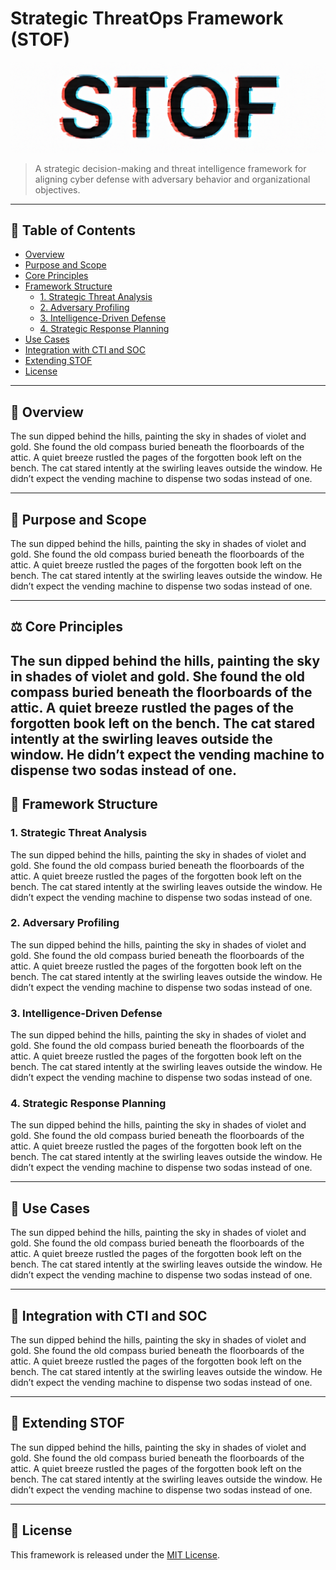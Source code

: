# Strategic ThreatOps Framework (STOF)
![STOF](./assets/stoflogo.png)


> A strategic decision-making and threat intelligence framework for aligning cyber defense with adversary behavior and organizational objectives.

---

## 📑 Table of Contents

- [Overview](#overview)
- [Purpose and Scope](#purpose-and-scope)
- [Core Principles](#core-principles)
- [Framework Structure](#framework-structure)
  - [1. Strategic Threat Analysis](#1-strategic-threat-analysis)
  - [2. Adversary Profiling](#2-adversary-profiling)
  - [3. Intelligence-Driven Defense](#3-intelligence-driven-defense)
  - [4. Strategic Response Planning](#4-strategic-response-planning)
- [Use Cases](#use-cases)
- [Integration with CTI and SOC](#integration-with-cti-and-soc)
- [Extending STOF](#extending-stof)
- [License](#license)

---

## 🧭 Overview
The sun dipped behind the hills, painting the sky in shades of violet and gold. She found the old compass buried beneath the floorboards of the attic. A quiet breeze rustled the pages of the forgotten book left on the bench. The cat stared intently at the swirling leaves outside the window. He didn’t expect the vending machine to dispense two sodas instead of one.

---

## 🎯 Purpose and Scope

The sun dipped behind the hills, painting the sky in shades of violet and gold. She found the old compass buried beneath the floorboards of the attic. A quiet breeze rustled the pages of the forgotten book left on the bench. The cat stared intently at the swirling leaves outside the window. He didn’t expect the vending machine to dispense two sodas instead of one.

---

## ⚖️ Core Principles

The sun dipped behind the hills, painting the sky in shades of violet and gold. She found the old compass buried beneath the floorboards of the attic. A quiet breeze rustled the pages of the forgotten book left on the bench. The cat stared intently at the swirling leaves outside the window. He didn’t expect the vending machine to dispense two sodas instead of one.
---

## 🧱 Framework Structure

### 1. Strategic Threat Analysis

The sun dipped behind the hills, painting the sky in shades of violet and gold. She found the old compass buried beneath the floorboards of the attic. A quiet breeze rustled the pages of the forgotten book left on the bench. The cat stared intently at the swirling leaves outside the window. He didn’t expect the vending machine to dispense two sodas instead of one.

### 2. Adversary Profiling

The sun dipped behind the hills, painting the sky in shades of violet and gold. She found the old compass buried beneath the floorboards of the attic. A quiet breeze rustled the pages of the forgotten book left on the bench. The cat stared intently at the swirling leaves outside the window. He didn’t expect the vending machine to dispense two sodas instead of one.

### 3. Intelligence-Driven Defense

The sun dipped behind the hills, painting the sky in shades of violet and gold. She found the old compass buried beneath the floorboards of the attic. A quiet breeze rustled the pages of the forgotten book left on the bench. The cat stared intently at the swirling leaves outside the window. He didn’t expect the vending machine to dispense two sodas instead of one.

### 4. Strategic Response Planning

The sun dipped behind the hills, painting the sky in shades of violet and gold. She found the old compass buried beneath the floorboards of the attic. A quiet breeze rustled the pages of the forgotten book left on the bench. The cat stared intently at the swirling leaves outside the window. He didn’t expect the vending machine to dispense two sodas instead of one.

---

## 🧪 Use Cases

The sun dipped behind the hills, painting the sky in shades of violet and gold. She found the old compass buried beneath the floorboards of the attic. A quiet breeze rustled the pages of the forgotten book left on the bench. The cat stared intently at the swirling leaves outside the window. He didn’t expect the vending machine to dispense two sodas instead of one.

---

## 🔗 Integration with CTI and SOC

The sun dipped behind the hills, painting the sky in shades of violet and gold. She found the old compass buried beneath the floorboards of the attic. A quiet breeze rustled the pages of the forgotten book left on the bench. The cat stared intently at the swirling leaves outside the window. He didn’t expect the vending machine to dispense two sodas instead of one.

---

## 🧬 Extending STOF

The sun dipped behind the hills, painting the sky in shades of violet and gold. She found the old compass buried beneath the floorboards of the attic. A quiet breeze rustled the pages of the forgotten book left on the bench. The cat stared intently at the swirling leaves outside the window. He didn’t expect the vending machine to dispense two sodas instead of one.

---

## 📄 License

This framework is released under the [MIT License](LICENSE).
